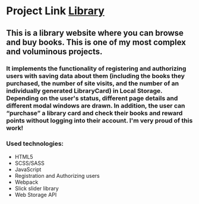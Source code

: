 # Project Link [Library](https://rolling-scopes-school.github.io/suficks-JSFEPRESCHOOL2023Q2/library/)

## This is a library website where you can browse and buy books. This is one of my most complex and voluminous projects. 

### It implements the functionality of registering and authorizing users with saving data about them (including the books they purchased, the number of site visits, and the number of an individually generated LibraryCard) in Local Storage. Depending on the user's status, different page details and different modal windows are drawn. In addition, the user can “purchase” a library card and check their books and reward points without logging into their account. I'm very proud of this work!

### Used technologies: 

- HTML5
- SCSS/SASS
- JavaScript
- Registration and Authorizing users
- Webpack
- Slick slider library
- Web Storage API

